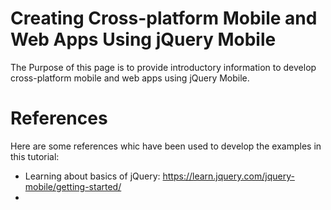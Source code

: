 # Creating Cross-platform Mobile and Web Apps Using jQuery Mobile 
The Purpose of this page is to provide introductory information to develop cross-platform mobile and web apps using jQuery Mobile. 

# References 
Here are some references whic have been used to develop the examples in this tutorial: 
- Learning about basics of jQuery: https://learn.jquery.com/jquery-mobile/getting-started/
- 
